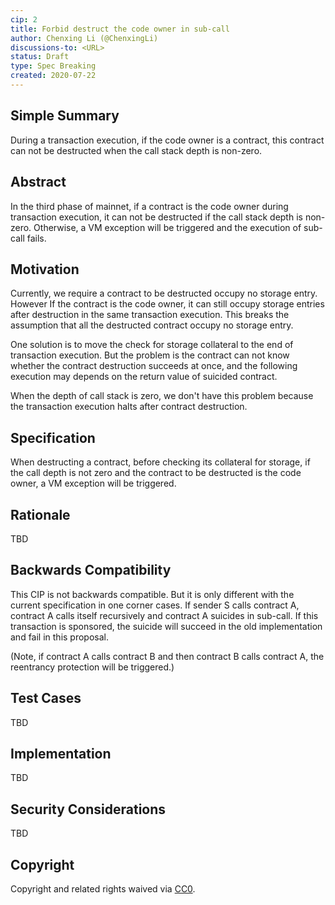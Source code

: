 ```yaml
---
cip: 2
title: Forbid destruct the code owner in sub-call
author: Chenxing Li (@ChenxingLi)
discussions-to: <URL>
status: Draft
type: Spec Breaking
created: 2020-07-22
---
```


<!--You can leave these HTML comments in your merged CIP and delete the visible duplicate text guides, they will not appear and may be helpful to refer to if you edit it again. This is the suggested template for new CIPs. Note that a CIP number will be assigned by an editor. When opening a pull request to submit your CIP, please use an abbreviated title in the filename, `CIP-draft_title_abbrev.md`. The title should be 44 characters or less.-->

## Simple Summary
<!--"If you can't explain it simply, you don't understand it well enough." Provide a simplified and layman-accessible explanation of the CIP.-->
During a transaction execution, if the code owner is a contract, this contract can not be destructed when the call stack depth is non-zero. 

## Abstract
<!--A short (~200 word) description of the technical issue being addressed.-->
In the third phase of mainnet, if a contract is the code owner during transaction execution, it can not be destructed if the call stack depth is non-zero. Otherwise, a VM exception will be triggered and the execution of sub-call fails. 

## Motivation
<!--The motivation is critical for CIPs that want to change the Conflux protocol. It should clearly explain why the existing protocol specification is inadequate to address the problem that the CIP solves. CIP submissions without sufficient motivation may be rejected outright.-->

Currently, we require a contract to be destructed occupy no storage entry. However If the contract is the code owner, it can still occupy storage entries after destruction in the same transaction execution. This breaks the assumption that all the destructed contract occupy no storage entry. 

One solution is to move the check for storage collateral to the end of transaction execution. But the problem is the contract can not know whether the contract destruction succeeds at once, and the following execution may depends on the return value of suicided contract. 

When the depth of call stack is zero, we don't have this problem because the transaction execution halts after contract destruction. 

## Specification
<!--The technical specification should describe the syntax and semantics of any new feature. The specification should be detailed enough to allow competing, interoperable implementations for any of the current Conflux platforms ([conflux-rust](https://github.com/Conflux-Chain/conflux-rust)).-->

When destructing a contract, before checking its collateral for storage, if the call depth is not zero and the contract to be destructed is the code owner, a VM exception will be triggered. 

## Rationale
<!--The rationale fleshes out the specification by describing what motivated the design and why particular design decisions were made. It should describe alternate designs that were considered and related work, e.g. how the feature is supported in other languages. The rationale may also provide evidence of consensus within the community, and should discuss important objections or concerns raised during discussion.-->
TBD


## Backwards Compatibility
<!--All CIPs that introduce backwards incompatibilities must include a section describing these incompatibilities and their severity. The CIP must explain how the author proposes to deal with these incompatibilities. CIP submissions without a sufficient backwards compatibility treatise may be rejected outright.-->

This CIP is not backwards compatible. But it is only different with the current specification in one corner cases. If sender S calls contract A, contract A calls itself recursively and contract A suicides in sub-call. If this transaction is sponsored, the suicide will succeed in the old implementation and fail in this proposal. 

(Note, if contract A calls contract B and then contract B calls contract A, the reentrancy protection will be triggered.)

## Test Cases
<!--Test cases for an implementation are mandatory for CIPs that are affecting consensus changes. Other CIPs can choose to include links to test cases if applicable.-->
TBD


## Implementation
<!--The implementations must be completed before any CIP is given status "Final", but it need not be completed before the CIP is accepted. While there is merit to the approach of reaching consensus on the specification and rationale before writing code, the principle of "rough consensus and running code" is still useful when it comes to resolving many discussions of API details.-->
TBD


## Security Considerations
<!--All CIPs must contain a section that discusses the security implications/considerations relevant to the proposed change. Include information that might be important for security discussions, surfaces risks and can be used throughout the life cycle of the proposal. E.g. include security-relevant design decisions, concerns, important discussions, implementation-specific guidance and pitfalls, an outline of threats and risks and how they are being addressed. CIP submissions missing the "Security Considerations" section will be rejected. a CIP cannot proceed to status "Final" without a Security Considerations discussion deemed sufficient by the reviewers.-->
TBD

## Copyright
Copyright and related rights waived via [CC0](https://creativecommons.org/publicdomain/zero/1.0/).
